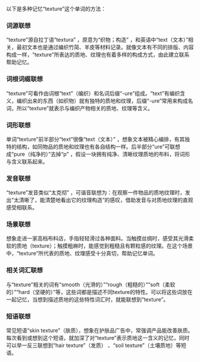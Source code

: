 以下是多种记忆“texture”这个单词的方法：

### 词源联想
“texture”源自拉丁语“textura” ，原意为“织物；构造” ，和英语中“text（文本）”相关，最初文本也是通过编织竹简、羊皮等材料记录。就像文本有不同的排版、内容构成一样，“texture”所表达的质地、纹理也有着多样的构成方式，由此建立联系帮助记忆。 

### 词根词缀联想
“texture”可看作由词根“text”（编织）和名词后缀“-ure”组成。“text”有编织含义，编织出来的东西（如织物）就有独特的质地和纹理，后缀“-ure”常用来构成名词，所以“texture”就表示与编织产物相关的质地、纹理等含义。 

### 词形联想
单词“texture”前半部分“text”很像“text（文本）” ，想象文本被精心编排，有其独特的结构，如同物品的质地和纹理也有各自结构一样。后半部分“ure”可联想成“pure（纯净的）”去掉“p” ，假设一块拥有纯净、清晰纹理质地的布料，将词形与含义联系起来。 

### 发音联想
“texture”发音类似“太克彻” ，可谐音联想为：在观察一件物品的质地纹理时，发出“太清晰了，能清楚地看出它的纹理构造”的感叹，借助发音与对质地纹理的直观感受相联系。 

### 场景联想
想象走进一家高档布料店，手指轻轻滑过各种面料。当触摸丝绸时，感受其光滑柔软的质地（texture）；触摸粗麻时，能感觉到粗糙且有颗粒感的纹理。在这个场景中，“texture”所代表的质地、纹理感受十分真切，帮助记忆单词。 

### 相关词汇联想
与“texture”相关的词有“smooth（光滑的）”“rough（粗糙的）”“soft（柔软的）”“hard（坚硬的）”等，这些词都是描述不同texture的特性。可以将这些词放在一起记忆，当想到描述质地的这些特性词汇时，就能联想到“texture”。 

### 短语联想
常见短语“skin texture”（肤质），想象在护肤品广告中，常强调产品能改善肤质。每次看到或想到这个短语，就加深了对“texture”表示质地这一含义的记忆，同时可以举一反三联想到“hair texture”（发质） 、“soil texture”（土壤质地）等短语。 